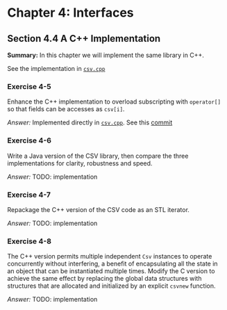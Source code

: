 # Chapter 4: Interfaces

## Section 4.4 A C++ Implementation

**Summary:** In this chapter we will implement the same library in C++.

See the implementation in [`csv.cpp`](csv.cpp)

### Exercise 4-5

Enhance the C++ implementation to overload subscripting with `operator[]` so that fields can be accesses as `csv[i]`.

_Answer:_ Implemented directly in [`csv.cpp`](csv.cpp). See this [commit](https://github.com/asankov/the-practice-of-programming/commit/59a3bd15e0af3090a963603217589258a8c45b5a)

### Exercise 4-6

Write a Java version of the CSV library, then compare the three implementations for clarity, robustness and speed.

_Answer:_ TODO: implementation

### Exercise 4-7

Repackage the C++ version of the CSV code as an STL iterator.

_Answer:_ TODO: implementation

### Exercise 4-8

The C++ version permits multiple independent `Csv` instances to operate concurrently without interfering,
a benefit of encapsulating all the state in an object that can be instantiated multiple times.
Modify the C version to achieve the same effect by replacing the global data structures with structures that are
allocated and initialized by an explicit `csvnew` function.

_Answer:_ TODO: implementation
